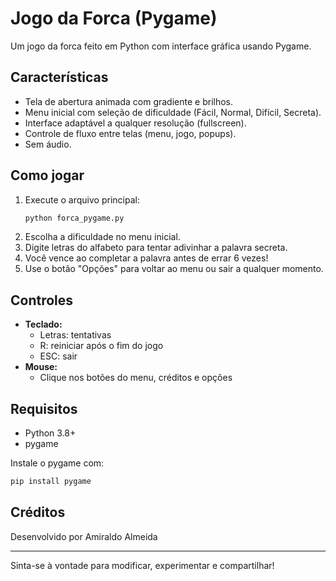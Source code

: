 # Jogo da Forca (Pygame)

Um jogo da forca feito em Python com interface gráfica usando Pygame.

## Características

- Tela de abertura animada com gradiente e brilhos.
- Menu inicial com seleção de dificuldade (Fácil, Normal, Difícil, Secreta).
- Interface adaptável a qualquer resolução (fullscreen).
- Controle de fluxo entre telas (menu, jogo, popups).
- Sem áudio.

## Como jogar

1. Execute o arquivo principal:
   ```bash
   python forca_pygame.py
   ```
2. Escolha a dificuldade no menu inicial.
3. Digite letras do alfabeto para tentar adivinhar a palavra secreta.
4. Você vence ao completar a palavra antes de errar 6 vezes!
5. Use o botão "Opções" para voltar ao menu ou sair a qualquer momento.

## Controles

- **Teclado:**
  - Letras: tentativas
  - R: reiniciar após o fim do jogo
  - ESC: sair
- **Mouse:**
  - Clique nos botões do menu, créditos e opções

## Requisitos

- Python 3.8+
- pygame

Instale o pygame com:

```bash
pip install pygame
```

## Créditos

Desenvolvido por Amiraldo Almeida

---

Sinta-se à vontade para modificar, experimentar e compartilhar!

